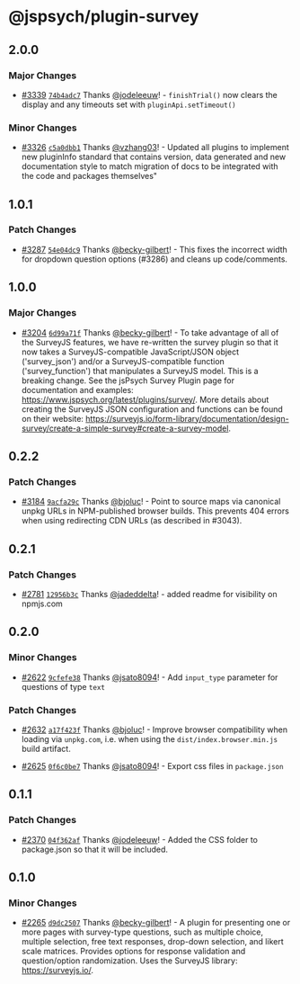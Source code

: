 # @jspsych/plugin-survey

## 2.0.0

### Major Changes

- [#3339](https://github.com/jspsych/jsPsych/pull/3339) [`74b4adc7`](https://github.com/jspsych/jsPsych/commit/74b4adc702747a62a201575a6aa95770eeddb1bb) Thanks [@jodeleeuw](https://github.com/jodeleeuw)! - `finishTrial()` now clears the display and any timeouts set with `pluginApi.setTimeout()`

### Minor Changes

- [#3326](https://github.com/jspsych/jsPsych/pull/3326) [`c5a0dbb1`](https://github.com/jspsych/jsPsych/commit/c5a0dbb17ead8e2b860c76fce7fea834f3b0ad09) Thanks [@vzhang03](https://github.com/vzhang03)! - Updated all plugins to implement new pluginInfo standard that contains version, data generated and new documentation style to match migration of docs to be integrated with the code and packages themselves"

## 1.0.1

### Patch Changes

- [#3287](https://github.com/jspsych/jsPsych/pull/3287) [`54e04dc9`](https://github.com/jspsych/jsPsych/commit/54e04dc93f54a7a019db1fee4961dcc5e02b6fc0) Thanks [@becky-gilbert](https://github.com/becky-gilbert)! - This fixes the incorrect width for dropdown question options (#3286) and cleans up code/comments.

## 1.0.0

### Major Changes

- [#3204](https://github.com/jspsych/jsPsych/pull/3204) [`6d99a71f`](https://github.com/jspsych/jsPsych/commit/6d99a71fb19365ba4a968aaa5025a6b7dbb23135) Thanks [@becky-gilbert](https://github.com/becky-gilbert)! - To take advantage of all of the SurveyJS features, we have re-written the survey plugin so that it now takes a SurveyJS-compatible JavaScript/JSON object ('survey_json') and/or a SurveyJS-compatible function ('survey_function') that manipulates a SurveyJS model. This is a breaking change. See the jsPsych Survey Plugin page for documentation and examples: https://www.jspsych.org/latest/plugins/survey/. More details about creating the SurveyJS JSON configuration and functions can be found on their website: https://surveyjs.io/form-library/documentation/design-survey/create-a-simple-survey#create-a-survey-model.

## 0.2.2

### Patch Changes

- [#3184](https://github.com/jspsych/jsPsych/pull/3184) [`9acfa29c`](https://github.com/jspsych/jsPsych/commit/9acfa29c8db1d7a8816c53ac49651f15493f2cf4) Thanks [@bjoluc](https://github.com/bjoluc)! - Point to source maps via canonical unpkg URLs in NPM-published browser builds. This prevents 404 errors when using redirecting CDN URLs (as described in #3043).

## 0.2.1

### Patch Changes

- [#2781](https://github.com/jspsych/jsPsych/pull/2781) [`12956b3c`](https://github.com/jspsych/jsPsych/commit/12956b3cc130676a81e4a4536d68800a4d34e8a8) Thanks [@jadeddelta](https://github.com/jadeddelta)! - added readme for visibility on npmjs.com

## 0.2.0

### Minor Changes

- [#2622](https://github.com/jspsych/jsPsych/pull/2622) [`9cfefe38`](https://github.com/jspsych/jsPsych/commit/9cfefe388a216c55c8363d7b3810e5e648d9ed69) Thanks [@jsato8094](https://github.com/jsato8094)! - Add `input_type` parameter for questions of type `text`

### Patch Changes

- [#2632](https://github.com/jspsych/jsPsych/pull/2632) [`a17f423f`](https://github.com/jspsych/jsPsych/commit/a17f423f18df24c73baeb06d4079f9f2f9211386) Thanks [@bjoluc](https://github.com/bjoluc)! - Improve browser compatibility when loading via `unpkg.com`, i.e. when using the `dist/index.browser.min.js` build artifact.

* [#2625](https://github.com/jspsych/jsPsych/pull/2625) [`0f6c0be7`](https://github.com/jspsych/jsPsych/commit/0f6c0be78a1c613e0f244f8995a5a15b83dd3256) Thanks [@jsato8094](https://github.com/jsato8094)! - Export css files in `package.json`

## 0.1.1

### Patch Changes

- [#2370](https://github.com/jspsych/jsPsych/pull/2370) [`04f362af`](https://github.com/jspsych/jsPsych/commit/04f362afe82428888e9dbe64bb131d3bf07dd947) Thanks [@jodeleeuw](https://github.com/jodeleeuw)! - Added the CSS folder to package.json so that it will be included.

## 0.1.0

### Minor Changes

- [#2265](https://github.com/jspsych/jsPsych/pull/2265) [`d9dc2507`](https://github.com/jspsych/jsPsych/commit/d9dc25077136da98d04a4167d0d565011129d389) Thanks [@becky-gilbert](https://github.com/becky-gilbert)! - A plugin for presenting one or more pages with survey-type questions, such as multiple choice, multiple selection, free text responses, drop-down selection, and likert scale matrices.
  Provides options for response validation and question/option randomization.
  Uses the SurveyJS library: https://surveyjs.io/.
